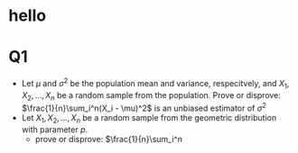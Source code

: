 # hello

# Q1
- Let $\mu$ and $\sigma^2$ be the population mean and variance, respecitvely, and $X_1,X_2,...,X_n$ be a random sample from the population. Prove or disprove: $\frac{1}{n}\sum_i^n(X_i - \mu)^2$ is an unbiased estimator of $\sigma^2$
- Let $X_1,X_2,...,X_n$ be a random sample from the geometric distribution with parameter $p$. 
	- prove or disprove: $\frac{1}{n}\sum_i^n

